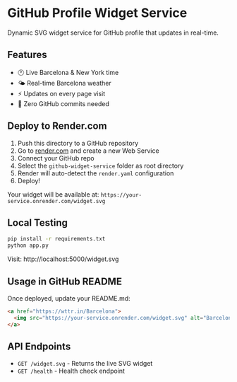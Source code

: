 # GitHub Profile Widget Service

Dynamic SVG widget service for GitHub profile that updates in real-time.

## Features

- 🕐 Live Barcelona & New York time
- 🌤️ Real-time Barcelona weather
- ⚡ Updates on every page visit
- 🚀 Zero GitHub commits needed

## Deploy to Render.com

1. Push this directory to a GitHub repository
2. Go to [render.com](https://render.com) and create a new Web Service
3. Connect your GitHub repo
4. Select the `github-widget-service` folder as root directory
5. Render will auto-detect the `render.yaml` configuration
6. Deploy!

Your widget will be available at: `https://your-service.onrender.com/widget.svg`

## Local Testing

```bash
pip install -r requirements.txt
python app.py
```

Visit: http://localhost:5000/widget.svg

## Usage in GitHub README

Once deployed, update your README.md:

```markdown
<a href="https://wttr.in/Barcelona">
  <img src="https://your-service.onrender.com/widget.svg" alt="Barcelona Live Time & Weather" />
</a>
```

## API Endpoints

- `GET /widget.svg` - Returns the live SVG widget
- `GET /health` - Health check endpoint
